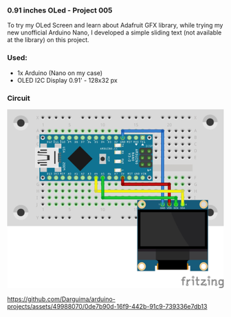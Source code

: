 ### 0.91 inches OLed - Project 005

To try my OLed Screen and learn about Adafruit GFX library, while trying my new unofficial Arduino Nano, I developed a simple sliding text (not available at the library) on this project.

### Used:
* 1x Arduino (Nano on my case)
* OLED I2C Display 0.91' - 128x32 px

### Circuit

![Fritzing Circuit](./fritzing.jpg)

https://github.com/Darguima/arduino-projects/assets/49988070/0de7b90d-16f9-442b-91c9-739336e7db13
